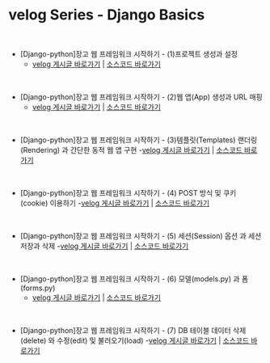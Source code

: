 # velog Series - Django Basics
<br>

- [Django-python]장고 웹 프레임워크 시작하기 - (1)프로젝트 생성과 설정
   - [velog 게시글 바로가기](https://velog.io/@kimjihong/Django-python장고-웹-애플리케이션-시작하기-1프로젝트-생성과-) | [소스코드 바로가기](https://github.com/JiHongKim98/velog-post/tree/main/django-basic/basic-1-to-3)
<br>

- [Django-python]장고 웹 프레임워크 시작하기 - (2)웹 앱(App) 생성과 URL 매핑
   - [velog 게시글 바로가기](https://velog.io/@kimjihong/Django-python장고-웹-프레임워크-시작하기-2웹-앱App-생성과-URL-매핑) | [소스코드 바로가기](https://github.com/JiHongKim98/velog-post/tree/main/django-basic/basic-1-to-3)
<br>

- [Django-python]장고 웹 프레임워크 시작하기 - (3)템플릿(Templates) 랜더링(Rendering) 과 간단한 동적 웹 앱 구현
   -[velog 게시글 바로가기](https://velog.io/@kimjihong/Django-python장고-웹-프레임워크-시작하기-3템플릿templates-설정) | [소스코드 바로가기](https://github.com/JiHongKim98/velog-post/tree/main/django-basic/basic-1-to-3)
<br>

- [Django-python]장고 웹 프레임워크 시작하기 - (4) POST 방식 및 쿠키(cookie) 이용하기
   -[velog 게시글 바로가기](https://velog.io/@kimjihong/Django-python장고-웹-프레임워크-시작하기-4-POST-방식-및-쿠키cookie-이용하기) | [소스코드 바로가기](https://github.com/JiHongKim98/velog-post/tree/main/django-basic/basic-4)
<br>

- [Django-python]장고 웹 프레임워크 시작하기 - (5) 세션(Session) 옵션 과 세션 저장과 삭제
   -[velog 게시글 바로가기](https://velog.io/@kimjihong/Django-python장고-웹-프레임워크-시작하기-5-세션Session-옵션-과-세션-저장과-삭제) | [소스코드 바로가기](https://github.com/JiHongKim98/velog-post/tree/main/django-basic/basic-5)
<br>

- [Django-python]장고 웹 프레임워크 시작하기 - (6) 모델(models.py) 과 폼(forms.py)
   - [velog 게시글 바로가기](https://velog.io/@kimjihong/Django-python장고-웹-프레임워크-시작하기-6-모델models.py-과-폼forms.py-설정-과-응용) | [소스코드 바로가기](https://github.com/JiHongKim98/velog-post/tree/main/django-basic/basic-6)
<br>

- [Django-python]장고 웹 프레임워크 시작하기 - (7) DB 테이블 데이터 삭제(delete) 와 수정(edit) 및 불러오기(load)
   -[velog 게시글 바로가기](https://velog.io/@kimjihong/Django-python장고-웹-프레임워크-시작하기-7-DB-테이블-데이터-삭제delete-와-수정edit-및-불러오기load) | [소스코드 바로가기](https://github.com/JiHongKim98/velog-post/tree/main/django-basic/basic-7)
<br>
